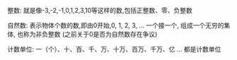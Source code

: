 整数: 就是像-3,-2,-1,0,1,2,3,10等这样的数,包括正整数、零、负整数

自然数: 表示物体个数的数,即由0开始,0, 1, 2, 3, ... 一个接一个, 组成一个无穷的集体, 
也称为非负整数   (之前关于0是否为自然数存在争议)

计数单位: 一（个）、十、百、千、万、十万、百万、千万、亿 ... 都是计数单位

